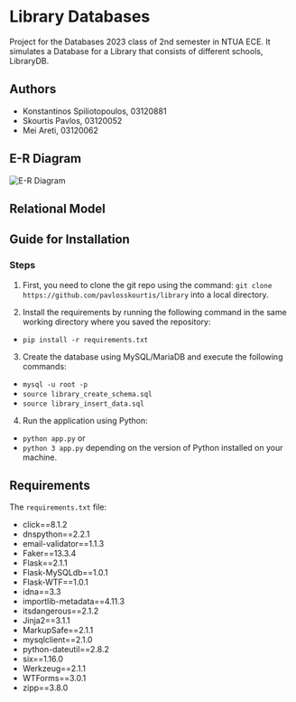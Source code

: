 # Library Databases

Project for the Databases 2023 class of 2nd semester in NTUA ECE. It simulates a Database for a Library that consists of different schools, LibraryDB.

## Authors
- Konstantinos Spiliotopoulos, 03120881
- Skourtis Pavlos, 03120052
- Mei Areti, 03120062

## E-R Diagram

![E-R Diagram](link_to_er_diagram_image)

## Relational Model


## Guide for Installation

### Steps
1. First, you need to clone the git repo using the command: 
`git clone https://github.com/pavlosskourtis/library`
into a local directory.

2. Install the requirements by running the following command in the same working directory where you saved the repository:
- `pip install -r requirements.txt`

3. Create the database using MySQL/MariaDB and execute the following commands:
- `mysql -u root -p`
- `source library_create_schema.sql`
- `source library_insert_data.sql`

4. Run the application using Python:
- `python app.py`
or
- `python 3 app.py`
depending on the version of Python installed on your machine.

## Requirements

The `requirements.txt` file:

- click==8.1.2
- dnspython==2.2.1
- email-validator==1.1.3
- Faker==13.3.4
- Flask==2.1.1
- Flask-MySQLdb==1.0.1
- Flask-WTF==1.0.1
- idna==3.3
- importlib-metadata==4.11.3
- itsdangerous==2.1.2
- Jinja2==3.1.1
- MarkupSafe==2.1.1
- mysqlclient==2.1.0
- python-dateutil==2.8.2
- six==1.16.0
- Werkzeug==2.1.1
- WTForms==3.0.1
- zipp==3.8.0

